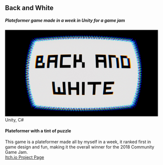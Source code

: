## Back and White
##### *Plateformer game made in a week in Unity for a game jam*

<img src="./media/BaW/baw_0.jpg">
Unity, C#

#### Plateformer with a tint of puzzle
This game is a plateformer made all by myself in a week, it ranked first in game design and fun, making it the overall winner for  the 2018 Community Game Jam. <br />
[Itch.io Project Page](https://basyk-games.itch.io/back-and-white-cgj)